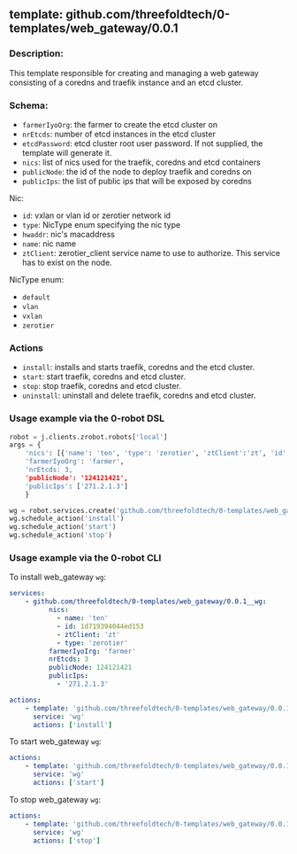 ## template: github.com/threefoldtech/0-templates/web_gateway/0.0.1

### Description:
This template responsible for creating and managing a web gateway consisting of a coredns and traefik instance and an etcd cluster.

### Schema:

- `farmerIyoOrg`: the farmer to create the etcd cluster on
- `nrEtcds`: number of etcd instances in the etcd cluster
- `etcdPassword`: etcd cluster root user password. If not supplied, the template will generate it.
- `nics`: list of nics used for the traefik, coredns and etcd containers
- `publicNode`: the id of the node to deploy traefik and coredns on
- `publicIps`: the list of public ips that will be exposed by coredns

Nic:
- `id`: vxlan or vlan id or zerotier network id
- `type`: NicType enum specifying the nic type
- `hwaddr`: nic's macaddress
- `name`: nic name
- `ztClient`: zerotier_client service name to use to authorize. This service has to exist on the node.

NicType enum:
- `default`
- `vlan`
- `vxlan`
- `zerotier`

### Actions

- `install`: installs and starts traefik, coredns and the etcd cluster.
- `start`: start traefik, coredns and etcd cluster.
- `stop`: stop traefik, coredns and etcd cluster.
- `uninstall`: uninstall and delete traefik, coredns and etcd cluster.

### Usage example via the 0-robot DSL

```python
robot = j.clients.zrobot.robots['local']
args = {
    'nics': [{'name': 'ten', 'type': 'zerotier', 'ztClient':'zt', 'id': '1d719394044ed153'}],
    'farmerIyoOrg': 'farmer',
    'nrEtcds: 3,
    'publicNode': '124121421',
    'publicIps': ['271.2.1.3']
    }

wg = robot.services.create('github.com/threefoldtech/0-templates/web_gateway/0.0.1', 'wg', data=args)
wg.schedule_action('install')
wg.schedule_action('start')
wg.schedule_action('stop')
```


### Usage example via the 0-robot CLI

To install web_gateway `wg`:

```yaml
services:
    - github.com/threefoldtech/0-templates/web_gateway/0.0.1__wg:
          nics:
            - name: 'ten'
            - id: 1d719394044ed153
            - ztClient: 'zt'
            - type: 'zerotier'
          farmerIyoIrg: 'farmer'
          nrEtcds: 3
          publicNode: 124121421
          publicIps:
            - '271.2.1.3'

actions:
    - template: 'github.com/threefoldtech/0-templates/web_gateway/0.0.1'
      service: 'wg'
      actions: ['install']

```


To start  web_gateway `wg`:

```yaml
actions:
    - template: 'github.com/threefoldtech/0-templates/web_gateway/0.0.1'
      service: 'wg'
      actions: ['start']

```


To stop  web_gateway `wg`:

```yaml
actions:
    - template: 'github.com/threefoldtech/0-templates/web_gateway/0.0.1'
      service: 'wg'
      actions: ['stop']

```